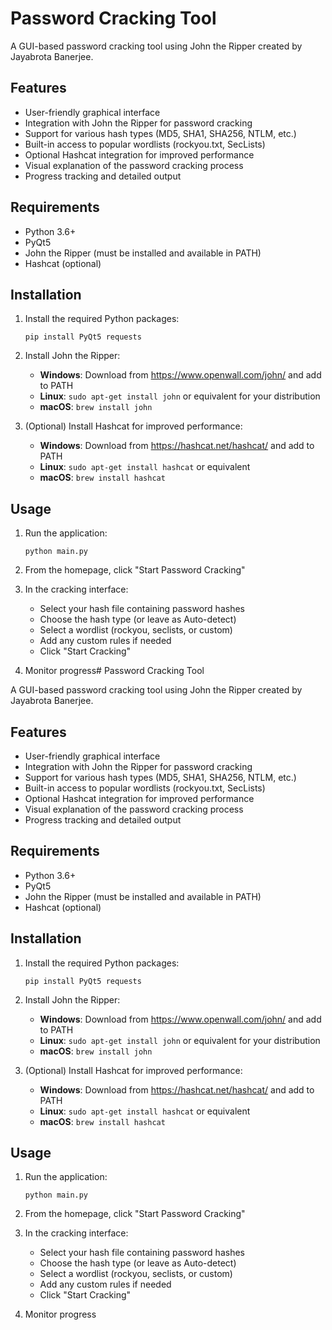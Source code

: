 # Password Cracking Tool

A GUI-based password cracking tool using John the Ripper created by Jayabrota Banerjee.

## Features

- User-friendly graphical interface
- Integration with John the Ripper for password cracking
- Support for various hash types (MD5, SHA1, SHA256, NTLM, etc.)
- Built-in access to popular wordlists (rockyou.txt, SecLists)
- Optional Hashcat integration for improved performance
- Visual explanation of the password cracking process
- Progress tracking and detailed output

## Requirements

- Python 3.6+
- PyQt5
- John the Ripper (must be installed and available in PATH)
- Hashcat (optional)

## Installation

1. Install the required Python packages:
   ```
   pip install PyQt5 requests
   ```

2. Install John the Ripper:
   - **Windows**: Download from https://www.openwall.com/john/ and add to PATH
   - **Linux**: `sudo apt-get install john` or equivalent for your distribution
   - **macOS**: `brew install john`

3. (Optional) Install Hashcat for improved performance:
   - **Windows**: Download from https://hashcat.net/hashcat/ and add to PATH
   - **Linux**: `sudo apt-get install hashcat` or equivalent
   - **macOS**: `brew install hashcat`

## Usage

1. Run the application:
   ```
   python main.py
   ```

2. From the homepage, click "Start Password Cracking"

3. In the cracking interface:
   - Select your hash file containing password hashes
   - Choose the hash type (or leave as Auto-detect)
   - Select a wordlist (rockyou, seclists, or custom)
   - Add any custom rules if needed
   - Click "Start Cracking"

4. Monitor progress# Password Cracking Tool

A GUI-based password cracking tool using John the Ripper created by Jayabrota Banerjee.

## Features

- User-friendly graphical interface
- Integration with John the Ripper for password cracking
- Support for various hash types (MD5, SHA1, SHA256, NTLM, etc.)
- Built-in access to popular wordlists (rockyou.txt, SecLists)
- Optional Hashcat integration for improved performance
- Visual explanation of the password cracking process
- Progress tracking and detailed output

## Requirements

- Python 3.6+
- PyQt5
- John the Ripper (must be installed and available in PATH)
- Hashcat (optional)

## Installation

1. Install the required Python packages:
   ```
   pip install PyQt5 requests
   ```

2. Install John the Ripper:
   - **Windows**: Download from https://www.openwall.com/john/ and add to PATH
   - **Linux**: `sudo apt-get install john` or equivalent for your distribution
   - **macOS**: `brew install john`

3. (Optional) Install Hashcat for improved performance:
   - **Windows**: Download from https://hashcat.net/hashcat/ and add to PATH
   - **Linux**: `sudo apt-get install hashcat` or equivalent
   - **macOS**: `brew install hashcat`

## Usage

1. Run the application:
   ```
   python main.py
   ```

2. From the homepage, click "Start Password Cracking"

3. In the cracking interface:
   - Select your hash file containing password hashes
   - Choose the hash type (or leave as Auto-detect)
   - Select a wordlist (rockyou, seclists, or custom)
   - Add any custom rules if needed
   - Click "Start Cracking"

4. Monitor progress

